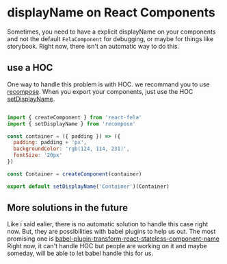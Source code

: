 # displayName on React Components

Sometimes, you need to have a explicit displayName on your components and not the default `FelaComponent` for debugging, or maybe for things like storybook. Right now, there isn't an automatic way to do this.

## use a HOC

One way to handle this problem is with HOC. we recommand you to use [recompose](https://github.com/acdlite/recompose).
When you export your components, just use the HOC [setDisplayName](https://github.com/acdlite/recompose/blob/master/docs/API.md#setdisplayname).

```javascript

import { createComponent } from 'react-fela'
import { setDisplayName } from 'recompose'

const container = ({ padding }) => ({
  padding: padding + 'px',
  backgroundColor: 'rgb(124, 114, 231)',
  fontSize: '20px'
})

const Container = createComponent(container)

export default setDisplayName('Container')(Container)

```

## More solutions in the future

Like i said ealier, there is no automatic solution to handle this case right now.
But, they are possibilities with babel plugins to help us out. The most promising one is [babel-plugin-transform-react-stateless-component-name](https://github.com/wyze/babel-plugin-transform-react-stateless-component-name)
Right now, it can't handle HOC but people are working on it and maybe someday, will be able to let babel handle this for us.